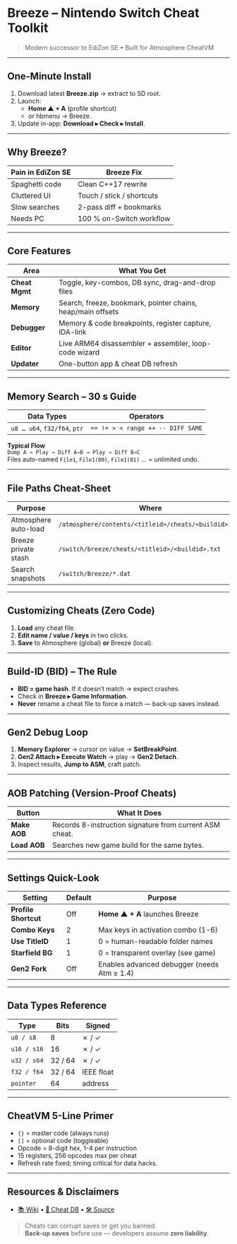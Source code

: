 # Breeze – Nintendo Switch Cheat Toolkit  
> Modern successor to EdiZon SE • Built for Atmosphere CheatVM

---

## One-Minute Install
1. Download latest **Breeze.zip** → extract to SD root.  
2. Launch:
   - **Home ▲ + A** (profile shortcut)  
   - or hbmenu → Breeze.  
3. Update in-app: **Download ▸ Check ▸ Install**.

---

## Why Breeze?
| Pain in EdiZon SE | Breeze Fix |
|---|---|
| Spaghetti code | Clean C++17 rewrite |
| Cluttered UI | Touch / stick / shortcuts |
| Slow searches | 2-pass diff + bookmarks |
| Needs PC | 100 % on-Switch workflow |

---

## Core Features
| Area | What You Get |
|---|---|
| **Cheat Mgmt** | Toggle, key-combos, DB sync, drag-and-drop files |
| **Memory** | Search, freeze, bookmark, pointer chains, heap/main offsets |
| **Debugger** | Memory & code breakpoints, register capture, IDA-link |
| **Editor** | Live ARM64 disassembler + assembler, loop-code wizard |
| **Updater** | One-button app & cheat DB refresh |

---

## Memory Search – 30 s Guide
| Data Types | Operators |
|---|---|
| `u8 … u64`, `f32/f64`, `ptr` | `== != > < range ++ -- DIFF SAME` |

**Typical Flow**  
`Dump A → Play → Diff A→B → Play → Diff B→C`  
Files auto-named `File1`, `File1(00)`, `File1(01)` … = unlimited undo.

---

## File Paths Cheat-Sheet
| Purpose | Where |
|---|---|
| Atmosphere auto-load | `/atmosphere/contents/<titleid>/cheats/<buildid>.txt` |
| Breeze private stash | `/switch/breeze/cheats/<titleid>/<buildid>.txt` |
| Search snapshots | `/switch/Breeze/*.dat` |

---

## Customizing Cheats (Zero Code)
1. **Load** any cheat file.  
2. **Edit name / value / keys** in two clicks.  
3. **Save** to Atmosphere (global) **or** Breeze (local).

---

## Build-ID (BID) – The Rule
- **BID = game hash**. If it doesn’t match → expect crashes.  
- Check in **Breeze ▸ Game Information**.  
- **Never** rename a cheat file to force a match — back-up saves instead.

---

## Gen2 Debug Loop
1. **Memory Explorer** → cursor on value → **SetBreakPoint**.  
2. **Gen2 Attach ▸ Execute Watch** → play → **Gen2 Detach**.  
3. Inspect results, **Jump to ASM**, craft patch.

---

## AOB Patching (Version-Proof Cheats)
| Button | What It Does |
|---|---|
| **Make AOB** | Records 8-instruction signature from current ASM cheat. |
| **Load AOB** | Searches new game build for the same bytes. |

---

## Settings Quick-Look
| Setting | Default | Purpose |
|---|---|---|
| **Profile Shortcut** | Off | **Home ▲ + A** launches Breeze |
| **Combo Keys** | 2 | Max keys in activation combo (1-6) |
| **Use TitleID** | 1 | 0 = human-readable folder names |
| **Starfield BG** | 1 | 0 = transparent overlay (see game) |
| **Gen2 Fork** | Off | Enables advanced debugger (needs Atm ≥ 1.4) |

---

## Data Types Reference
| Type | Bits | Signed |
|---|---|---|
| `u8 / s8` | 8 | ✗ / ✓ |
| `u16 / s16` | 16 | ✗ / ✓ |
| `u32 / s64` | 32 / 64 | ✗ / ✓ |
| `f32 / f64` | 32 / 64 | IEEE float |
| `pointer` | 64 | address |

---

## CheatVM 5-Line Primer
- `{}` = master code (always runs)  
- `[]` = optional code (toggleable)  
- Opcode = 8-digit hex, 1-4 per instruction  
- 15 registers, 256 opcodes max per cheat  
- Refresh rate fixed; timing critical for data hacks.

---

## Resources & Disclaimers
- [📚 Wiki](https://github.com/tomvita/Breeze-Beta/wiki) •
  [💾 Cheat DB](https://github.com/tomvita/NXCheatCode) •
  [🛠️ Source](https://github.com/tomvita/Breeze-Beta)

> Cheats can corrupt saves or get you banned.  
> **Back-up saves** before use — developers assume **zero liability**.